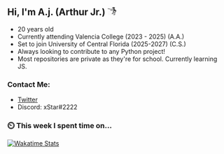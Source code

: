 ## Hi, I'm A.j. (Arthur Jr.)    <img src="./assets/funny-dance.gif" height="20" width="20">


- 20 years old
- Currently attending Valencia  College (2023 - 2025) (A.A.)
- Set to join University of Central Florida (2025-2027) (C.S.)
- Always looking to contribute to any Python project!
- Most repositories are private as they're for school. Currently learning JS.

### Contact Me:
- [Twitter](https://twitter.com/xStar2222)
- Discord: xStar#2222


### ⏲️ This week I spent time on...
[<img src="https://github-readme-stats.vercel.app/api/wakatime?username=xStar2222&range=last_7_days&theme=gotham&hide_border=true&layout=compact&custom_title=Stats:" alt="Wakatime Stats" width="480" />](https://wakatime.com/@xStar2222)
